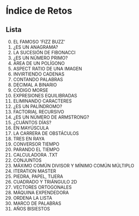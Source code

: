 # Índice de Retos

## Lista

0) EL FAMOSO 'FIZZ BUZZ'
1) ¿ES UN ANAGRAMA?
2) LA SUCESIÓN DE FIBONACCI
3) ¿ES UN NÚMERO PRIMO?
4) ÁREA DE UN POLÍGONO
5) ASPECT RATIO DE UNA IMAGEN
6) INVIRTIENDO CADENAS
7) CONTANDO PALABRAS
8) DECIMAL A BINARIO
9) CÓDIGO MORSE
10) EXPRESIONES EQUILIBRADAS
11) ELIMINANDO CARACTERES
12) ¿ES UN PALÍNDROMO?
13) FACTORIAL RECURSIVO
14) ¿ES UN NÚMERO DE ARMSTRONG?
15) ¿CUÁNTOS DÍAS?
16) EN MAYÚSCULA
17) LA CARRERA DE OBSTÁCULOS
18) TRES EN RAYA
19) CONVERSOR TIEMPO
20) PARANDO EL TIEMPO
21) CALCULADORA .TXT
22) CONJUNTOS
23) MÁXIMO COMÚN DIVISOR Y MÍNIMO COMÚN MÚLTIPLO
24) ITERATION MASTER
25) PIEDRA, PAPEL, TIJERA
26) CUADRADO Y TRIÁNGULO 2D
27) VECTORES ORTOGONALES
28) MÁQUINA EXPENDEDORA
29) ORDENA LA LISTA
30) MARCO DE PALABRAS
31) AÑOS BISIESTOS
